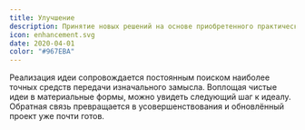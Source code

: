 ```yaml
---
title: Улучшение
description: Принятие новых решений на основе приобретенного практического опыта
icon: enhancement.svg
date: 2020-04-01
color: "#967EBA"
---
```


Реализация идеи сопровождается постоянным поиском наиболее точных средств передачи изначального замысла. Воплощая чистые идеи в материальные формы, можно увидеть следующий шаг к идеалу. Обратная связь превращается в усовершенствования и обновлённый проект уже почти готов.
